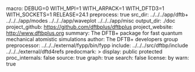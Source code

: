 macro:
        DEBUG=0
        WITH_MPI=1
        WITH_ARPACK=1
        WITH_DFTD3=1
        WITH_SOCKETS=1
        RELEASE=24.1
preprocess: true
src_dir:
        ../../../app/dftb+
        ../../../app/modes
        ../../../app/waveplot
        ../../../app/misc
output_dir: ./doc
project_github: https://github.com/dftbplus/dftbplus
project_website: http://www.dftbplus.org
summary: The DFTB+ package for fast quantum mechanical atomistic simulations
author: The DFTB+ developers group
preprocessor: ../../../external/fypp/bin/fypp
include: ../../../src/dftbp/include
         ../../../external/dftd4refs
predocmark: >
display: public
         protected
proc_internals: false
source: true
graph: true
search: false
license: by
warn: true
